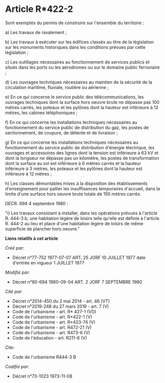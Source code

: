 # Article R*422-2

Sont exemptés du permis de construire sur l'ensemble du territoire :

a) Les travaux de ravalement ;

b) Les travaux à exécuter sur les édifices classés au titre de la législation sur les monuments historiques dans les
conditions prévues par cette législation ;

c) Les outillages nécessaires au fonctionnement de services publics et situés dans les ports ou les aérodromes ou sur le
domaine public ferroviaire ;

d) Les ouvrages techniques nécessaires au maintien de la sécurité de la circulation maritime, fluviale, routière ou
aérienne ;

e) En ce qui concerne le service public des télécommunications, les ouvrages techniques dont la surface hors oeuvre brute ne
dépasse pas 100 mètres carrés, les poteaux et les pylônes dont la hauteur est inférieure à 12 mètres, les cabines
téléphoniques ;

f) En ce qui concerne les installations techniques nécessaires au fonctionnement du service public de distribution du gaz,
les postes de sectionnement, de coupure, de détente et de livraison ;

g) En ce qui concerne les installations techniques nécessaires au fonctionnement du service public de distribution d'énergie
électrique, les ouvrages et accessoires des lignes dont la tension est inférieure à 63 kV et dont la longueur ne dépasse pas
un kilomètre, les postes de transformation dont la surface au sol est inférieure à 6 mètres carrés et la hauteur inférieure à
3 mètres, les poteaux et les pylônes dont la hauteur est inférieure à 12 mètres ;

h) Les classes démontables mises à la disposition des établissements d'enseignement pour pallier les insuffisances
temporaires d'accueil, dans la limite d'une surface hors oeuvre brute totale de 150 mètres carrés.

DECR. 694 4 septembre 1980 :

"i) Les travaux consistant à installer, dans les opérations prévues à l'article R. 444-3 b, une habitation légère de loisirs
telle qu'elle est définie à l'article R. 444-2 au lieu et place d'une habitation légère de loisirs de même superficie de
plancher hors oeuvre."

**Liens relatifs à cet article**

_Créé par_:

  - Décret n°77-752 1977-07-07 ART. 25 JORF 10 JUILLET 1977 date d'entrée en vigueur 1 JUILLET 1977

_Modifié par_:

  - Décret n°80-694 1980-09-04 ART. 2 JORF 7 SEPTEMBRE 1980

_Cité par_:

  - Décret n°2014-450 du 2 mai 2014 - art. 46 (VT)
  - Décret n°2019-248 du 27 mars 2019 - art. 7 (V)
  - Code de l'urbanisme - art. R* 427-1 (VD)
  - Code de l'urbanisme - art. R*422-1 (V)
  - Code de l'urbanisme - art. R*423-74 (V)
  - Code de l'urbanisme - art. R472-21 (V)
  - Code de l'urbanisme - art. R473-6 (V)
  - Code de l'éducation - art. R211-6 (V)

_Cite_:

  - Code de l'urbanisme R444-3 B

_Codifié par_:

  - Décret n°73-1023 1973-11-08
